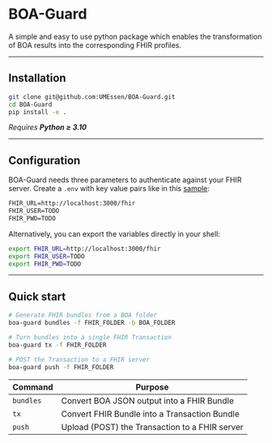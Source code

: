 # BOA-Guard

A simple and easy to use python package which enables the transformation
of BOA results into the corresponding FHIR profiles.

---

## Installation

```bash
git clone git@github.com:UMEssen/BOA-Guard.git
cd BOA-Guard
pip install -e .
```

*Requires **Python ≥ 3.10***

---

## Configuration

BOA-Guard needs three parameters to authenticate against your FHIR server.
Create a `.env` with key value pairs like in this [sample](.env_sample):

```txt
FHIR_URL=http://localhost:3000/fhir
FHIR_USER=TODO
FHIR_PWD=TODO
```

Alternatively, you can export the variables directly in your shell:

```bash
export FHIR_URL=http://localhost:3000/fhir
export FHIR_USER=TODO
export FHIR_PWD=TODO
```

---

## Quick start

```bash
# Generate FHIR bundles from a BOA folder
boa-guard bundles -f FHIR_FOLDER -b BOA_FOLDER

# Turn bundles into a single FHIR Transaction
boa-guard tx -f FHIR_FOLDER

# POST the Transaction to a FHIR server
boa-guard push -f FHIR_FOLDER
```

| Command   | Purpose                                        |
| --------- | ---------------------------------------------- |
| `bundles` | Convert BOA JSON output into a FHIR Bundle     |
| `tx`      | Convert FHIR Bundle into a Transaction Bundle  |
| `push`    | Upload (POST) the Transaction to a FHIR server |
